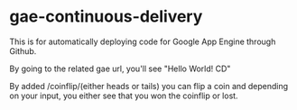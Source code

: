 # gae-continuous-delivery
This is for automatically deploying code for Google App Engine through Github.

By going to the related gae url, you'll see "Hello World! CD"

By added /coinflip/(either heads or tails) you can flip a coin and depending on your input, you either see that you won the coinflip or lost.
